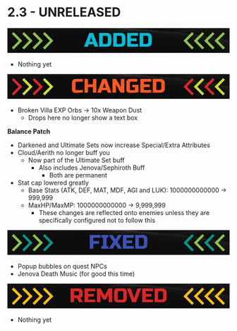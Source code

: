 # 2.3 - UNRELEASED

![](../.gitbook/assets/image%20%281%29.png)

* Nothing yet

![](../.gitbook/assets/image%20%282%29.png)

* Broken Villa EXP Orbs -&gt; 10x Weapon Dust
  * Drops here no longer show a text box

**Balance Patch**

* Darkened and Ultimate Sets now increase Special/Extra Attributes
* Cloud/Aerith no longer buff you
  * Now part of the Ultimate Set buff
    * Also includes Jenova/Sephiroth Buff
      * Both are permanent
* Stat cap lowered greatly
  * Base Stats \(ATK, DEF, MAT, MDF, AGI and LUK\): 1000000000000 -&gt; 999,999
  * MaxHP/MaxMP: 1000000000000 -&gt; 9,999,999
    * These changes are reflected onto enemies unless they are specifically configured not to follow this

![](../.gitbook/assets/image%20%283%29.png)

* Popup bubbles on quest NPCs
* Jenova Death Music \(for good this time\)

![](../.gitbook/assets/image%20%284%29.png)

* Nothing yet

